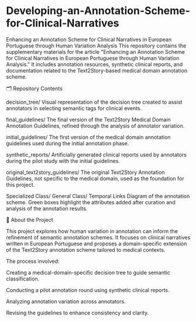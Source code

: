 # Developing-an-Annotation-Scheme-for-Clinical-Narratives
Enhancing an Annotation Scheme for Clinical Narratives in European Portuguese through Human Variation Analysis
This repository contains the supplementary materials for the article "Enhancing an Annotation Scheme for Clinical Narratives in European Portuguese through Human Variation Analysis." It includes annotation resources, synthetic clinical reports, and documentation related to the Text2Story-based medical domain annotation scheme.

🗂️ Repository Contents

decision_tree/
Visual representation of the decision tree created to assist annotators in selecting semantic tags for clinical events.

final_guidelines/
The final version of the Text2Story Medical Domain Annotation Guidelines, refined through the analysis of annotator variation.

initial_guidelines/
The first version of the medical domain annotation guidelines used during the initial annotation phase.

synthetic_reports/
Artificially generated clinical reports used by annotators during the pilot study with the initial guidelines.

original_text2story_guidelines/
The original Text2Story Annotation Guidelines, not specific to the medical domain, used as the foundation for this project.

Specialized Class/ General Class/ Temporal Links
Diagram of the annotation scheme. Green boxes highlight the attributes added after curation and analysis of the annotation results.

📄 About the Project

This project explores how human variation in annotation can inform the refinement of semantic annotation schemes. It focuses on clinical narratives written in European Portuguese and proposes a domain-specific extension of the Text2Story annotation scheme tailored to medical contexts.

The process involved:

Creating a medical-domain-specific decision tree to guide semantic classification.

Conducting a pilot annotation round using synthetic clinical reports.

Analyzing annotation variation across annotators.

Revising the guidelines to enhance consistency and clarity.
